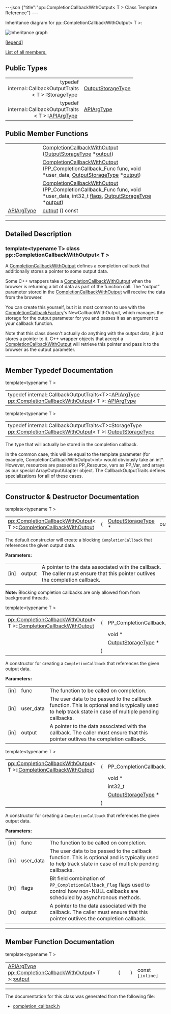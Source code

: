 ---json {"title":"pp::CompletionCallbackWithOutput&lt; T &gt; Class Template Reference"} ---

Inheritance diagram for pp::CompletionCallbackWithOutput&lt; T &gt;:

![Inheritance graph](/docs/native-client/pepper_dev/cpp/classpp_1_1_completion_callback_with_output__inherit__graph.png)

<span class="legend">\[[legend](/docs/native-client/pepper_dev/cpp/graph_legend/)\]</span>

[List of all members.](/docs/native-client/pepper_dev/cpp/classpp_1_1_completion_callback_with_output-members/)

Public Types
------------

<table><tbody><tr class="odd"><td style="text-align: right;">typedef<br />
internal::CallbackOutputTraits<br />
&lt; T &gt;::StorageType </td><td><a href="/docs/native-client/pepper_dev/cpp/classpp_1_1_completion_callback_with_output#a333f3b00a9f6549b3b70291787f31459" class="el">OutputStorageType</a></td></tr><tr class="even"><td style="text-align: right;">typedef<br />
internal::CallbackOutputTraits<br />
&lt; T &gt;::<a href="/docs/native-client/pepper_dev/cpp/classpp_1_1_completion_callback_with_output#aca381518bda2f9cb12c4ddc725da91ce" class="el">APIArgType</a> </td><td><a href="/docs/native-client/pepper_dev/cpp/classpp_1_1_completion_callback_with_output#aca381518bda2f9cb12c4ddc725da91ce" class="el">APIArgType</a></td></tr></tbody></table>

Public Member Functions
-----------------------

<table><tbody><tr class="odd"><td style="text-align: right;"> </td><td><a href="/docs/native-client/pepper_dev/cpp/classpp_1_1_completion_callback_with_output#a29dd26e95218dce78e2475f29ea669cb" class="el">CompletionCallbackWithOutput</a> (<a href="/docs/native-client/pepper_dev/cpp/classpp_1_1_completion_callback_with_output#a333f3b00a9f6549b3b70291787f31459" class="el">OutputStorageType</a> *<a href="/docs/native-client/pepper_dev/cpp/classpp_1_1_completion_callback_with_output#a8fac51ce72828752c025ca888897f2ef" class="el">output</a>)</td></tr><tr class="even"><td style="text-align: right;"> </td><td><a href="/docs/native-client/pepper_dev/cpp/classpp_1_1_completion_callback_with_output#a36bc9e5fd9e8d503020fe338b8b9802e" class="el">CompletionCallbackWithOutput</a> (PP_CompletionCallback_Func func, void *user_data, <a href="/docs/native-client/pepper_dev/cpp/classpp_1_1_completion_callback_with_output#a333f3b00a9f6549b3b70291787f31459" class="el">OutputStorageType</a> *<a href="/docs/native-client/pepper_dev/cpp/classpp_1_1_completion_callback_with_output#a8fac51ce72828752c025ca888897f2ef" class="el">output</a>)</td></tr><tr class="odd"><td style="text-align: right;"> </td><td><a href="/docs/native-client/pepper_dev/cpp/classpp_1_1_completion_callback_with_output#a311725af061d86e58cc89a588fa542f9" class="el">CompletionCallbackWithOutput</a> (PP_CompletionCallback_Func func, void *user_data, int32_t <a href="/docs/native-client/pepper_dev/cpp/classpp_1_1_completion_callback#a60e466572fe7de362969dd41179c971f" class="el">flags</a>, <a href="/docs/native-client/pepper_dev/cpp/classpp_1_1_completion_callback_with_output#a333f3b00a9f6549b3b70291787f31459" class="el">OutputStorageType</a> *<a href="/docs/native-client/pepper_dev/cpp/classpp_1_1_completion_callback_with_output#a8fac51ce72828752c025ca888897f2ef" class="el">output</a>)</td></tr><tr class="even"><td style="text-align: right;"><a href="/docs/native-client/pepper_dev/cpp/classpp_1_1_completion_callback_with_output#aca381518bda2f9cb12c4ddc725da91ce" class="el">APIArgType</a> </td><td><a href="/docs/native-client/pepper_dev/cpp/classpp_1_1_completion_callback_with_output#a8fac51ce72828752c025ca888897f2ef" class="el">output</a> () const</td></tr></tbody></table>

------------------------------------------------------------------------

<span id="details" class="anchor" style="margin: 0;"></span>

Detailed Description
--------------------

### template&lt;typename T&gt; class pp::CompletionCallbackWithOutput&lt; T &gt;

A <a href="/docs/native-client/pepper_dev/cpp/classpp_1_1_completion_callback_with_output/" class="el" title="A CompletionCallbackWithOutput defines a completion callback that additionally stores a pointer to so...">CompletionCallbackWithOutput</a> defines a completion callback that additionally stores a pointer to some output data.

Some C++ wrappers take a <a href="/docs/native-client/pepper_dev/cpp/classpp_1_1_completion_callback_with_output/" class="el" title="A CompletionCallbackWithOutput defines a completion callback that additionally stores a pointer to so...">CompletionCallbackWithOutput</a> when the browser is returning a bit of data as part of the function call. The "output" parameter stored in the <a href="/docs/native-client/pepper_dev/cpp/classpp_1_1_completion_callback_with_output/" class="el" title="A CompletionCallbackWithOutput defines a completion callback that additionally stores a pointer to so...">CompletionCallbackWithOutput</a> will receive the data from the browser.

You can create this yourself, but it is most common to use with the <a href="/docs/native-client/pepper_dev/cpp/classpp_1_1_completion_callback_factory/" class="el" title="CompletionCallbackFactory&lt;T&gt; may be used to create CompletionCallback objects that are bound to membe...">CompletionCallbackFactory</a>'s NewCallbackWithOutput, which manages the storage for the output parameter for you and passes it as an argument to your callback function.

Note that this class doesn't actually do anything with the output data, it just stores a pointer to it. C++ wrapper objects that accept a <a href="/docs/native-client/pepper_dev/cpp/classpp_1_1_completion_callback_with_output/" class="el" title="A CompletionCallbackWithOutput defines a completion callback that additionally stores a pointer to so...">CompletionCallbackWithOutput</a> will retrieve this pointer and pass it to the browser as the output parameter.

------------------------------------------------------------------------

Member Typedef Documentation
----------------------------

<span id="aca381518bda2f9cb12c4ddc725da91ce" class="anchor" style="margin: 0;"></span>

template&lt;typename T &gt;

<table><tbody><tr class="odd"><td>typedef internal::CallbackOutputTraits&lt;T&gt;::<a href="/docs/native-client/pepper_dev/cpp/classpp_1_1_completion_callback_with_output#aca381518bda2f9cb12c4ddc725da91ce" class="el">APIArgType</a> <a href="/docs/native-client/pepper_dev/cpp/classpp_1_1_completion_callback_with_output/" class="el">pp::CompletionCallbackWithOutput</a>&lt; T &gt;::<a href="/docs/native-client/pepper_dev/cpp/classpp_1_1_completion_callback_with_output#aca381518bda2f9cb12c4ddc725da91ce" class="el">APIArgType</a></td></tr></tbody></table>

<span id="a333f3b00a9f6549b3b70291787f31459" class="anchor" style="margin: 0;"></span>

template&lt;typename T &gt;

<table><tbody><tr class="odd"><td>typedef internal::CallbackOutputTraits&lt;T&gt;::StorageType <a href="/docs/native-client/pepper_dev/cpp/classpp_1_1_completion_callback_with_output/" class="el">pp::CompletionCallbackWithOutput</a>&lt; T &gt;::<a href="/docs/native-client/pepper_dev/cpp/classpp_1_1_completion_callback_with_output#a333f3b00a9f6549b3b70291787f31459" class="el">OutputStorageType</a></td></tr></tbody></table>

The type that will actually be stored in the completion callback.

In the common case, this will be equal to the template parameter (for example, CompletionCallbackWithOutput&lt;int&gt; would obviously take an int\*. However, resources are passed as PP\_Resource, vars as PP\_Var, and arrays as our special ArrayOutputAdapter object. The CallbackOutputTraits defines specializations for all of these cases.

------------------------------------------------------------------------

Constructor & Destructor Documentation
--------------------------------------

<span id="a29dd26e95218dce78e2475f29ea669cb" class="anchor" style="margin: 0;"></span>

template&lt;typename T &gt;

<table><tbody><tr class="odd"><td><a href="/docs/native-client/pepper_dev/cpp/classpp_1_1_completion_callback_with_output/" class="el">pp::CompletionCallbackWithOutput</a>&lt; T &gt;::<a href="/docs/native-client/pepper_dev/cpp/classpp_1_1_completion_callback_with_output/" class="el">CompletionCallbackWithOutput</a></td><td>(</td><td><a href="/docs/native-client/pepper_dev/cpp/classpp_1_1_completion_callback_with_output#a333f3b00a9f6549b3b70291787f31459" class="el">OutputStorageType</a> * </td><td><em>output</em></td><td>)</td><td><code> [inline]</code></td></tr></tbody></table>

The default constructor will create a blocking `CompletionCallback` that references the given output data.

**Parameters:**  
<table><tbody><tr class="odd"><td>[in]</td><td>output</td><td>A pointer to the data associated with the callback. The caller must ensure that this pointer outlives the completion callback.</td></tr></tbody></table>

**Note:** Blocking completion callbacks are only allowed from from background threads.

<span id="a36bc9e5fd9e8d503020fe338b8b9802e" class="anchor" style="margin: 0;"></span>

template&lt;typename T &gt;

<table><tbody><tr class="odd"><td><a href="/docs/native-client/pepper_dev/cpp/classpp_1_1_completion_callback_with_output/" class="el">pp::CompletionCallbackWithOutput</a>&lt; T &gt;::<a href="/docs/native-client/pepper_dev/cpp/classpp_1_1_completion_callback_with_output/" class="el">CompletionCallbackWithOutput</a></td><td>(</td><td>PP_CompletionCallback_Func </td><td><em>func</em>,</td></tr><tr class="even"><td></td><td></td><td>void * </td><td><em>user_data</em>,</td></tr><tr class="odd"><td></td><td></td><td><a href="/docs/native-client/pepper_dev/cpp/classpp_1_1_completion_callback_with_output#a333f3b00a9f6549b3b70291787f31459" class="el">OutputStorageType</a> * </td><td><em>output</em> </td></tr><tr class="even"><td></td><td>)</td><td></td><td><code> [inline]</code></td></tr></tbody></table>

A constructor for creating a `CompletionCallback` that references the given output data.

**Parameters:**  
<table><tbody><tr class="odd"><td>[in]</td><td>func</td><td>The function to be called on completion.</td></tr><tr class="even"><td>[in]</td><td>user_data</td><td>The user data to be passed to the callback function. This is optional and is typically used to help track state in case of multiple pending callbacks.</td></tr><tr class="odd"><td>[in]</td><td>output</td><td>A pointer to the data associated with the callback. The caller must ensure that this pointer outlives the completion callback.</td></tr></tbody></table>

<span id="a311725af061d86e58cc89a588fa542f9" class="anchor" style="margin: 0;"></span>

template&lt;typename T &gt;

<table><tbody><tr class="odd"><td><a href="/docs/native-client/pepper_dev/cpp/classpp_1_1_completion_callback_with_output/" class="el">pp::CompletionCallbackWithOutput</a>&lt; T &gt;::<a href="/docs/native-client/pepper_dev/cpp/classpp_1_1_completion_callback_with_output/" class="el">CompletionCallbackWithOutput</a></td><td>(</td><td>PP_CompletionCallback_Func </td><td><em>func</em>,</td></tr><tr class="even"><td></td><td></td><td>void * </td><td><em>user_data</em>,</td></tr><tr class="odd"><td></td><td></td><td>int32_t </td><td><em>flags</em>,</td></tr><tr class="even"><td></td><td></td><td><a href="/docs/native-client/pepper_dev/cpp/classpp_1_1_completion_callback_with_output#a333f3b00a9f6549b3b70291787f31459" class="el">OutputStorageType</a> * </td><td><em>output</em> </td></tr><tr class="odd"><td></td><td>)</td><td></td><td><code> [inline]</code></td></tr></tbody></table>

A constructor for creating a `CompletionCallback` that references the given output data.

**Parameters:**  
<table><tbody><tr class="odd"><td>[in]</td><td>func</td><td>The function to be called on completion.</td></tr><tr class="even"><td>[in]</td><td>user_data</td><td>The user data to be passed to the callback function. This is optional and is typically used to help track state in case of multiple pending callbacks.</td></tr><tr class="odd"><td>[in]</td><td>flags</td><td>Bit field combination of <code>PP_CompletionCallback_Flag</code> flags used to control how non-NULL callbacks are scheduled by asynchronous methods.</td></tr><tr class="even"><td>[in]</td><td>output</td><td>A pointer to the data associated with the callback. The caller must ensure that this pointer outlives the completion callback.</td></tr></tbody></table>

------------------------------------------------------------------------

Member Function Documentation
-----------------------------

<span id="a8fac51ce72828752c025ca888897f2ef" class="anchor" style="margin: 0;"></span>

template&lt;typename T &gt;

<table><tbody><tr class="odd"><td><a href="/docs/native-client/pepper_dev/cpp/classpp_1_1_completion_callback_with_output#aca381518bda2f9cb12c4ddc725da91ce" class="el">APIArgType</a> <a href="/docs/native-client/pepper_dev/cpp/classpp_1_1_completion_callback_with_output/" class="el">pp::CompletionCallbackWithOutput</a>&lt; T &gt;::<a href="/docs/native-client/pepper_dev/cpp/classpp_1_1_completion_callback_with_output#a8fac51ce72828752c025ca888897f2ef" class="el">output</a></td><td>(</td><td></td><td>)</td><td>const<code> [inline]</code></td></tr></tbody></table>

------------------------------------------------------------------------

The documentation for this class was generated from the following file:

-   <a href="/docs/native-client/pepper_dev/cpp/completion__callback_8h/" class="el">completion_callback.h</a>
